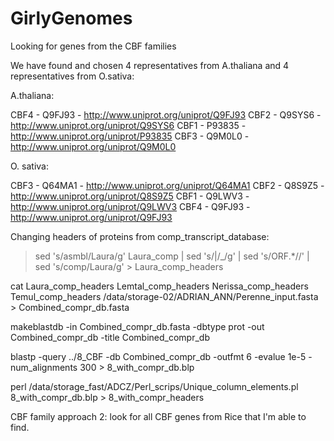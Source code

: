 GirlyGenomes
============


Looking for genes from the CBF families 

We have found and chosen 4 representatives from A.thaliana and 4 representatives from O.sativa:

A.thaliana:

CBF4 - Q9FJ93 - http://www.uniprot.org/uniprot/Q9FJ93
CBF2 - Q9SYS6 - http://www.uniprot.org/uniprot/Q9SYS6
CBF1 - P93835 - http://www.uniprot.org/uniprot/P93835
CBF3 - Q9M0L0 - http://www.uniprot.org/uniprot/Q9M0L0

O. sativa: 

CBF3 - Q64MA1 - http://www.uniprot.org/uniprot/Q64MA1
CBF2 - Q8S9Z5 - http://www.uniprot.org/uniprot/Q8S9Z5
CBF1 - Q9LWV3 - http://www.uniprot.org/uniprot/Q9LWV3
CBF4 - Q9FJ93 - http://www.uniprot.org/uniprot/Q9FJ93

Changing headers of proteins from comp_transcript_database:

> sed 's/asmbl/Laura/g' Laura_comp | sed 's/|/_/g' | sed 's/ORF.*//' | sed 's/comp/Laura/g' > Laura_comp_headers

cat Laura_comp_headers Lemtal_comp_headers Nerissa_comp_headers Temul_comp_headers /data/storage-02/ADRIAN_ANN/Perenne_input.fasta > Combined_compr_db.fasta

makeblastdb -in Combined_compr_db.fasta -dbtype prot -out Combined_compr_db -title Combined_compr_db

blastp -query ../8_CBF -db Combined_compr_db -outfmt 6 -evalue 1e-5 -num_alignments 300 > 8_with_compr_db.blp

perl /data/storage_fast/ADCZ/Perl_scrips/Unique_column_elements.pl 8_with_compr_db.blp > 8_with_compr_headers

CBF family approach 2: look for all CBF genes from Rice that I'm able to find. 

